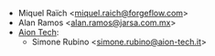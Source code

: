 - Miquel Raïch \<<miquel.raich@forgeflow.com>\>
- Alan Ramos \<<alan.ramos@jarsa.com.mx>\>
- [Aion Tech](https://aiontech.company/):
  - Simone Rubino \<<simone.rubino@aion-tech.it>\>
